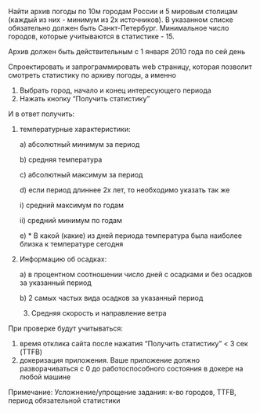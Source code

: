 Найти архив погоды по 10м городам России и 5 мировым столицам (каждый из них - 
минимум из 2х источников). В указанном списке обязательно должен быть Санкт-Петербург.
Минимальное число городов, которые учитываются в статистике - 15.

Архив должен быть действительным с 1 января 2010 года по сей день


Спроектировать и запрограммировать web страницу, которая позволит смотреть статистику по архиву погоды, а именно
1)	Выбрать город, начало и конец интересующего периода
2)	Нажать кнопку “Получить статистику”

И в ответ получить:
1)	температурные характеристики:

    a)	абсолютный минимум за период
    
    b)	средняя температура
    
    c)	абсолютный максимум за период
    
    d)	если период длиннее 2х лет, то необходимо указать так же
    
    i)	средний максимум по годам
    
    ii)	средний минимум по годам
    
    e)	* В какой (какие) из дней периода температура была наиболее близка к температуре сегодня  

2)	Информацию об осадках:

    a)	в процентном соотношении число дней с осадками и без осадков за указанный период
    
    b)	2 самых частых вида осадков за указанный период
    
    3)	Средняя скорость и направление ветра

При проверке будут учитываться:
1)	время отклика сайта после нажатия “Получить статистику” < 3 сек (TTFB)
2)	докеризация приложения. Ваше приложение должно разворачиваться с 0 до работоспособного состояния в докере на любой машине

Примечание:
Усложнение/упрощение задания: к-во городов, TTFB, период обязательной статистики
